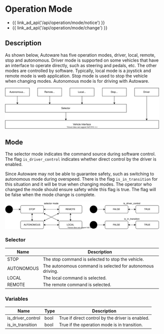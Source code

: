 # Operation Mode

- {{ link_ad_api('/api/operation/mode/notice') }}
- {{ link_ad_api('/api/operation/mode/change') }}

## Description

As shown below, Autoware has five operation modes, driver, local, remote, stop and autonomous.
Driver mode is supported on some vehicles that have an interface to operate directly, such as steering and pedals, etc.
The other modes are controlled by software. Typically, local mode is a joystick and remote mode is web application.
Stop mode is used to stop the vehicle when changing modes. Autonomous mode is for driving with Autoware.

![operation-architecture](./architecture.drawio.svg)

## Mode

The selector mode indicates the command source during software control.
The flag `is_driver_control` indicates whether direct control by the driver is enabled.

Since Autoware may not be able to guarantee safety, such as switching to autonomous mode during overspeed.
There is the flag `is_in_transition` for this situation and it will be true when changing modes.
The operator who changed the mode should ensure safety while this flag is true. The flag will be false when the mode change is complete.

![operation-mode](./mode.drawio.svg)

### Selector

| Name       | Description                                                |
| ---------- | ---------------------------------------------------------- |
| STOP       | The stop command is selected to stop the vehicle.          |
| AUTONOMOUS | The autonomous command is selected for autonomous driving. |
| LOCAL      | The local command is selected.                             |
| REMOTE     | The remote command is selected.                            |

### Variables

| Name              | Type | Description                                      |
| ----------------- | ---- | ------------------------------------------------ |
| is_driver_control | bool | True if direct control by the driver is enabled. |
| is_in_transition  | bool | True if the operation mode is in transition.     |

